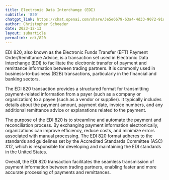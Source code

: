 ```yaml
---
title: Electronic Data Interchange (EDI)
subtitle: '820'
chatgpt_link: https://chat.openai.com/share/3e5e6679-63a4-4d33-9072-91d20a002c6d
author: Christopher Schoeder
date: 2023-12-13
layout: subarticle
permalink: edi/820
---
```


EDI 820, also known as the Electronic Funds Transfer (EFT) Payment Order/Remittance Advice, is a transaction set used in Electronic Data Interchange (EDI) to facilitate the electronic transfer of payment and remittance information between trading partners. It is commonly used in business-to-business (B2B) transactions, particularly in the financial and banking sectors.

The EDI 820 transaction provides a structured format for transmitting payment-related information from a payer (such as a company or organization) to a payee (such as a vendor or supplier). It typically includes details about the payment amount, payment date, invoice numbers, and any additional remittance advice or explanations related to the payment.

The purpose of the EDI 820 is to streamline and automate the payment and reconciliation process. By exchanging payment information electronically, organizations can improve efficiency, reduce costs, and minimize errors associated with manual processing. The EDI 820 format adheres to the standards and guidelines set by the Accredited Standards Committee (ASC) X12, which is responsible for developing and maintaining the EDI standards in the United States.

Overall, the EDI 820 transaction facilitates the seamless transmission of payment information between trading partners, enabling faster and more accurate processing of payments and remittances.
